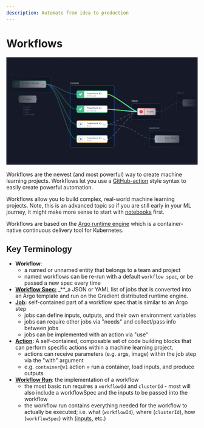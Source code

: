 ```yaml
---
description: Automate from idea to production
---
```


# Workflows

![](../../.gitbook/assets/screen-shot-2021-03-04-at-4.15.25-pm.png)

Workflows are the newest \(and most powerful\) way to create machine learning projects. Workflows let you use a [GitHub-action](https://docs.github.com/en/actions) style syntax to easily create powerful automation.

Workflows allow you to build complex, real-world machine learning projects. Note, this is an advanced topic so if you are still early in your ML journey, it might make more sense to start with [notebooks](../../get-started/tutorials-list/getting-started-with-gradient-notebooks-old.md) first.

Workflows are based on the [Argo runtime engine](https://argoproj.github.io/projects/argo/) which is a container-native continuous delivery tool for Kubernetes.

## Key Terminology

* **Workflow**: 
  * a named or unnamed entity that belongs to a team and project
  * named workflows can be re-run with a default `workflow spec`, or be passed a new spec every time
* [**Workflow Spec:**](workflow-spec.md) _\*\*_a JSON or YAML list of jobs that is converted into an Argo template and run on the Gradient distributed runtime engine.
* [**Job**](workflow-spec.md#jobs)**:** self-contained part of a workflow spec that is similar to an Argo step
  * jobs can define inputs, outputs, and their own environment variables
  * jobs can require other jobs via "needs" and collect/pass info between jobs
  * jobs can be implemented with an action via "use"
* [**Action**](gradient-actions.md)**:** A self-contained, composable set of code building blocks that can perform specific actions within a machine learning project. 
  * actions can receive parameters \(e.g. args, image\) within the job step via the "with" argument
  * e.g. `container@v1` action = run a container, load inputs, and produce outputs
* [**Workflow Run**](workflow-spec.md#example-workflow-run-output): the implementation of a workflow
  * the most basic run requires a `workflowId` and `clusterId` - most will also include a workflowSpec and the inputs to be passed into the workflow
  * the workflow run contains everything needed for the workflow to actually be executed; i.e. what \(`workflowId`\), where \(`clusterId`\), how \(`workflowSpec`\) with \([inputs](workflow-spec.md#inputs), etc.\)

